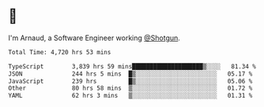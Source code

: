 # 👋

I'm Arnaud, a Software Engineer working [@Shotgun](https://shotgun.live).

<!--START_SECTION:waka-->

```txt
Total Time: 4,720 hrs 53 mins

TypeScript        3,839 hrs 59 mins████████████████████▒░░░░   81.34 %
JSON              244 hrs 5 mins  █▒░░░░░░░░░░░░░░░░░░░░░░░   05.17 %
JavaScript        239 hrs         █▒░░░░░░░░░░░░░░░░░░░░░░░   05.06 %
Other             80 hrs 58 mins  ▒░░░░░░░░░░░░░░░░░░░░░░░░   01.72 %
YAML              62 hrs 3 mins   ▒░░░░░░░░░░░░░░░░░░░░░░░░   01.31 %
```

<!--END_SECTION:waka-->
